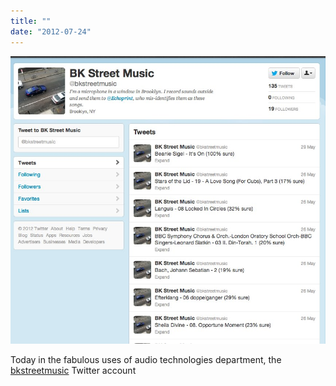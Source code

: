 ```yaml
---
title: ""
date: "2012-07-24"
---
```


![](images/tumblr_m7n874nsdk1qz4g66o1_1280.jpg)

Today in the fabulous uses of audio technologies department, the [bkstreetmusic](https://twitter.com/bkstreetmusic) Twitter account
